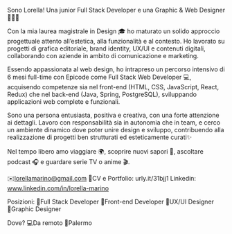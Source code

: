 Sono Lorella! Una junior Full Stack Developer e una Graphic & Web Designer 👩🏻‍💻

Con la mia laurea magistrale in Design 🎓 ho maturato un solido approccio progettuale attento all’estetica, alla funzionalità e al contesto. Ho lavorato su progetti di grafica editoriale, brand identity, UX/UI e contenuti digitali, collaborando con aziende in ambito di comunicazione e marketing.

Essendo appassionata al web design, ho intrapreso un percorso intensivo di 6 mesi full-time con Epicode come Full Stack Web Developer 💻, acquisendo competenze sia nel front-end (HTML, CSS, JavaScript, React, Redux) che nel back-end (Java, Spring, PostgreSQL), sviluppando applicazioni web complete e funzionali. 

Sono una persona entusiasta, positiva e creativa, con una forte attenzione ai dettagli. Lavoro con responsabilità sia in autonomia che in team, e cerco un ambiente dinamico dove poter unire design e sviluppo, contribuendo alla realizzazione di progetti ben strutturati ed esteticamente curati✨

Nel tempo libero amo viaggiare 🌍, scoprire nuovi sapori 🍜, ascoltare podcast 🎧 e guardare serie TV o anime 🎬.

✉️lorellamarino@gmail.com
📄CV e Portfolio: urly.it/31bjj1
Linkedin: www.linkedin.com/in/lorella-marino 

Posizioni:
🔹Full Stack Developer
🔹Front-end Developer
🔸UX/UI Designer
🔸Graphic Designer

Dove?
💻Da remoto
📍Palermo
